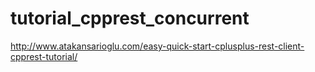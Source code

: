 # tutorial_cpprest_concurrent
http://www.atakansarioglu.com/easy-quick-start-cplusplus-rest-client-cpprest-tutorial/
